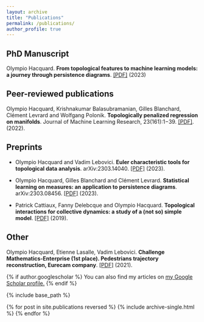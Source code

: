 ```yaml
---
layout: archive
title: "Publications"
permalink: /publications/
author_profile: true
---
```


## PhD Manuscript

Olympio Hacquard. **From topological features to machine learning models: a journey through persistence diagrams**. [[PDF]](https://theses.hal.science/tel-04328645v1/document)  (2023)

## Peer-reviewed publications

Olympio Hacquard, Krishnakumar Balasubramanian, Gilles Blanchard, Clément Levrard and Wolfgang Polonik. **Topologically penalized regression on manifolds**. Journal of Machine Learning Research, 23(161):1−39. [[PDF]](https://jmlr.org/papers/volume23/21-1270/21-1270.pdf). (2022).

## Preprints

* Olympio Hacquard and Vadim Lebovici. **Euler characteristic tools for topological data analysis**. arXiv:2303.14040. [[PDF]](https://arxiv.org/pdf/2303.14040.pdf) (2023).

* Olympio Hacquard, Gilles Blanchard and Clément Levrard. **Statistical learning on measures: an application to persistence diagrams**. arXiv:2303.08456. [[PDF]](https://arxiv.org/pdf/2303.08456.pdf) (2023).

* Patrick Cattiaux, Fanny Delebcque and Olympio Hacquard. **Topological interactions for collective dynamics: a study of a (not so) simple model**. [[PDF]](https://perso.math.univ-toulouse.fr/cattiaux/files/2013/11/topologic-rev1.pdf) (2019).

## Other

Olympio Hacquard, Etienne Lasalle, Vadim Lebovici. **Challenge Mathematics-Enterprise (1st place). Pedestrians trajectory reconstruction, Eurecam company**. [[PDF]](https://hal.science/hal-03345714v1/document) (2021).

{% if author.googlescholar %}
  You can also find my articles on <u><a href="{{author.googlescholar}}">my Google Scholar profile</a>.</u>
{% endif %}

{% include base_path %}

{% for post in site.publications reversed %}
  {% include archive-single.html %}
{% endfor %}
